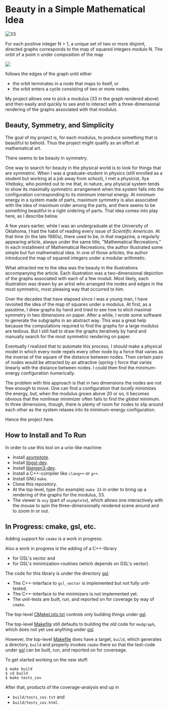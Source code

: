 # Beauty in a Simple Mathematical Idea

![33](33.png)

For each positive integer N > 1, a unique set of two or more disjoint, directed
graphs corresponds to the map of squared integers modulo N. The orbit of a
point n under composition of the map

<img src="https://latex.codecogs.com/svg.latex?f(n)=n^2\mod{N}"/>

follows the edges of the graph until either
- the orbit terminates in a node that maps to itself, or
- the orbit enters a cycle consisting of two or more nodes.

My project allows one to pick a modulus (33 in the graph rendered above) and
then easily and quickly to see and to interact with a three-dimensional
rendering of the graphs associated with that modulus.

## Beauty, Symmetry, and Simplicity

The goal of my project is, for each modulus, to produce something that is
beautiful to behold.  Thus the project might qualify as an effort at
mathematical art.

There seems to be beauty in symmetry.

One way to search for beauty in the physical world is to look for things that
are symmetric.  When I was a graduate-student in physics (still enrolled as a
student but working at a job away from school), I met a physicist, Ilya
Vitebsky, who pointed out to me that, in nature, any physical system tends to
show its maximally symmetric arrangement when the system falls into the
configuration corresponding to its minimum internal energy.  At minimum energy
in a system made of parts, maximum symmetry is also associated with the idea of
maximum order among the parts, and there seems to be something beautiful in a
right ordering of parts. That idea comes into play here, as I describe below.

A few years earlier, while I was an undergraduate at the University of
Oklahoma, I had the habit of reading every issue of *Scientific American*.  At
that time (in the late 1980s), there used to be, in that magazine, a regularly
appearing article, always under the same title, "Mathematical Recreations." In
each installment of Mathematical Recreations, the author illustrated some
simple but fun mathematical idea.  In one of those articles, the author
introduced the map of squared integers under a modular arithmetic.

What attracted me to the idea was the beauty in the illustrations accompanying
the article. Each illustration was a two-dimensional depiction of the graphs
associated with each of a few moduli.  Most likely, each illustration was drawn
by an artist who arranged the nodes and edges in the most symmetric, most
pleasing way that occurred to him.

Over the decades that have elapsed since I was a young man, I have revisited
the idea of the map of squares under a modulus. At first, as a passtime, I drew
graphs by hand and tried to see how to elicit maximal symmetry in two
dimensions on paper.  After a while, I wrote some software to generate the
subgraphs in an abstract way. This was a great help because the computations
required to find the graphs for a large modulus are tedious. But I still had to
draw the graphs iteratively by hand and manually search for the most symmetric
rendering on paper.

Eventually I realized that to automate this process, I should make a physical
model in which every node repels every other node by a force that varies as the
inverse of the square of the distance between nodes. Then certain pairs of
nodes would be attracted by an attractive (spring-) force that varies linearly
with the distance between nodes. I could then find the minimum-energy
configuration numerically.

The problem with this approach is that in two dimensions the nodes are not free
enough to move. One can find a configuration that *locally* minimizes the energy,
but, when the modulus grows above 20 or so, it becomes obvious that the
nonlinear minimizer often fails to find the *global* minimum.  In three
dimensions, though, there is plenty of room for nodes to slip around each other
as the system relaxes into its minimum-energy configuration.

Hence the project here.

## How to Install and To Run

In order to use this tool on a unix-like machine:
- Install [asymptote](https://asymptote.sourceforge.io).
- Install [libgsl-dev](https://www.gnu.org/software/gsl).
- Install [libeigen3-dev](https://eigen.tuxfamily.org).
- Install a C++-compiler like `clang++` or `g++`.
- Install GNU `make`.
- Clone this repository.
- At the top level, type (for example) `make 33` in order to bring up a
  rendering of the graphs for the modulus, 33.
- The viewer is `asy` (part of `asymptote`), which allows one interactively
  with the mouse to spin the three-dimensionally rendered scene around and to
  zoom in or out.

## In Progress: cmake, gsl, etc.

Adding support for `cmake` is a work in progress.

Also a work in progress is the adding of a C++-library
- for GSL's vector and
- for GSL's minimization-routines (which depends on GSL's vector).

The code for this library is under the directory [gsl](gsl).
  - The C++-interface to `gsl_vector` is implemented but not fully unit-tested.
  - The C++-interface to the minimizers is not implemented yet.
  - The unit-tests are built, run, and reported on for coverage by way of `cmake`.

The top-level [CMakeLists.txt](CMakeLists.txt) controls only building things
under [gsl](gsl).

The top-level [Makefile](Makefile) still defaults to building the old code for
`modgraph`, which does not yet use anything under [gsl](gsl).

However, the top-level [Makefile](Makefile) does have a target, `build`, which
generates a directory, `build` and properly invokes `cmake` there so that the
test-code under [gsl](gsl) can be built, run, and reported on for covereage.

To get started working on the new stuff:

```
$ make build
$ cd build
$ make tests_cov
```

After that, products of the coverage-analysis end up in
  - `build/tests_cov.txt` and
  - `build/tests_cov.html`.

